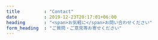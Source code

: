 ```yaml
---
title         : "Contact"
date          : 2019-12-23T20:17:01+06:00
heading       : "<span>お気軽に</span>お問い合わせください"
form_heading  : "ご質問・ご意見等お寄せください"
---
```


